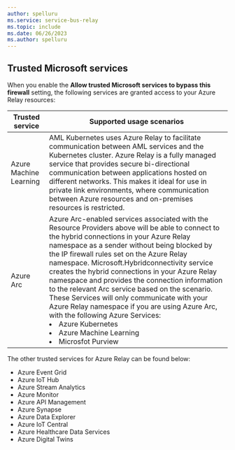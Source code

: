 ```yaml
---
author: spelluru
ms.service: service-bus-relay
ms.topic: include
ms.date: 06/26/2023
ms.author: spelluru
---
```


## Trusted Microsoft services
When you enable the **Allow trusted Microsoft services to bypass this firewall** setting, the following services are granted access to your Azure Relay resources:

| Trusted service | Supported usage scenarios | 
| --------------- | ------------------------- | 
| Azure Machine Learning | AML Kubernetes uses Azure Relay to facilitate communication between AML services and the Kubernetes cluster. Azure Relay is a fully managed service that provides secure bi-directional communication between applications hosted on different networks. This makes it ideal for use in private link environments, where communication between Azure resources and on-premises resources is restricted. |
| Azure Arc | Azure Arc-enabled services associated with the Resource Providers above will be able to connect to the hybrid connections in your Azure Relay namespace as a sender without being blocked by the IP firewall rules set on the Azure Relay namespace. Microsoft.Hybridconnectivity service creates the hybrid connections in your Azure Relay namespace and provides the connection information to the relevant Arc service based on the scenario. These Services will only communicate with your Azure Relay namespace if you are using Azure Arc, with the following Azure Services: <li>Azure Kubernetes</li><li>Azure Machine Learning</li><li>Microsfot Purview</li>|


The other trusted services for Azure Relay can be found below:
- Azure Event Grid
- Azure IoT Hub
- Azure Stream Analytics
- Azure Monitor
- Azure API Management
- Azure Synapse
- Azure Data Explorer
- Azure IoT Central
- Azure Healthcare Data Services
- Azure Digital Twins
